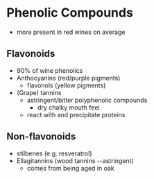 # Phenolic Compounds
- more present in red wines on average
## Flavonoids
- 90% of wine phenolics
- Anthocyanins (red/purple pigments)
	- flavonols (yellow pigments)
- (Grape) tannins
	- astringent/bitter polyphenolic compounds
		- dry chalky mouth feel
	- react with and precipitate proteins
## Non-flavonoids
- stilbenes (e.g. resveratrol)
- Ellagitannins (wood tannins --astringent)
	- comes from being aged in oak